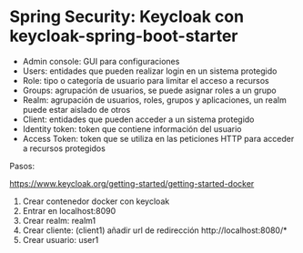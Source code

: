 
# Spring Security: Keycloak con keycloak-spring-boot-starter

* Admin console: GUI para configuraciones
* Users: entidades que pueden realizar login en un sistema protegido
* Role: tipo o categoría de usuario para limitar el acceso a recursos
* Groups: agrupación de usuarios, se puede asignar roles a un grupo
* Realm: agrupación de usuarios, roles, grupos y aplicaciones, un realm puede estar aislado de otros
* Client: entidades que pueden acceder a un sistema protegido
* Identity token: token que contiene información del usuario
* Access Token: token que se utiliza en las peticiones HTTP para acceder a recursos protegidos


Pasos:

https://www.keycloak.org/getting-started/getting-started-docker

1. Crear contenedor docker con keycloak
2. Entrar en localhost:8090
3. Crear realm: realm1
4. Crear cliente: (client1) añadir url de redirección http://localhost:8080/*
5. Crear usuario: user1